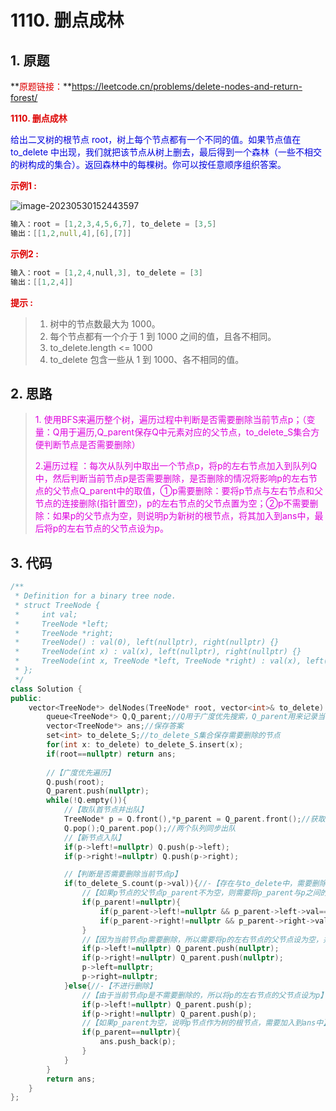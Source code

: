 # 1110. 删点成林

## 1. 原题

**<font color="#dd0000">原题链接：</font>**https://leetcode.cn/problems/delete-nodes-and-return-forest/

**<font color="#dd0000">1110. 删点成林</font>**

<font color="#0000dd">给出二叉树的根节点 root，树上每个节点都有一个不同的值。如果节点值在 to_delete 中出现，我们就把该节点从树上删去，最后得到一个森林（一些不相交的树构成的集合）。返回森林中的每棵树。你可以按任意顺序组织答案。</font>  

**<font color="#dd0000">示例1 :</font>**

![image-20230530152443597](E:\algorithmCode\leetcode\每日一题\img\image-1110-删点成林.png)

```c++
输入：root = [1,2,3,4,5,6,7], to_delete = [3,5]
输出：[[1,2,null,4],[6],[7]]
```

**<font color="#dd0000">示例2 :</font>**

```c++
输入：root = [1,2,4,null,3], to_delete = [3]
输出：[[1,2,4]]
```

**<font color="#dd0000">提示 :</font>**

> 1. 树中的节点数最大为 1000。
> 2. 每个节点都有一个介于 1 到 1000 之间的值，且各不相同。
> 3. to_delete.length <= 1000
> 4. to_delete 包含一些从 1 到 1000、各不相同的值。





## 2. 思路

><font color="#dd00dd">1. 使用BFS来遍历整个树，遍历过程中判断是否需要删除当前节点p；（变量：Q用于遍历,Q_parent保存Q中元素对应的父节点，to_delete_S集合方便判断节点是否需要删除）</font>
>
><font color="#dd00dd">2.遍历过程 ：每次从队列中取出一个节点p，将p的左右节点加入到队列Q中，然后判断当前节点p是否需要删除，是否删除的情况将影响p的左右节点的父节点Q_parent中的取值，①p需要删除：要将p节点与左右节点和父节点的连接删除(指针置空)，p的左右节点的父节点置为空；②p不需要删除：如果p的父节点为空，则说明p为新树的根节点，将其加入到ans中，最后将p的左右节点的父节点设为p。</font>

## 3. 代码

```c++
/**
 * Definition for a binary tree node.
 * struct TreeNode {
 *     int val;
 *     TreeNode *left;
 *     TreeNode *right;
 *     TreeNode() : val(0), left(nullptr), right(nullptr) {}
 *     TreeNode(int x) : val(x), left(nullptr), right(nullptr) {}
 *     TreeNode(int x, TreeNode *left, TreeNode *right) : val(x), left(left), right(right) {}
 * };
 */
class Solution {
public:
    vector<TreeNode*> delNodes(TreeNode* root, vector<int>& to_delete) {
        queue<TreeNode*> Q,Q_parent;//Q用于广度优先搜索，Q_parent用来记录当前节点的父节点
        vector<TreeNode*> ans;//保存答案
        set<int> to_delete_S;//to_delete_S集合保存需要删除的节点
        for(int x: to_delete) to_delete_S.insert(x);
        if(root==nullptr) return ans;
        
        //【广度优先遍历】
        Q.push(root);
        Q_parent.push(nullptr);
        while(!Q.empty()){
            //【取队首节点并出队】
            TreeNode* p = Q.front(),*p_parent = Q_parent.front();//获取队首节点p，以及p的父节点
            Q.pop();Q_parent.pop();//两个队列同步出队
            //【新节点入队】
            if(p->left!=nullptr) Q.push(p->left);
            if(p->right!=nullptr) Q.push(p->right);

            //【判断是否需要删除当前节点p】
            if(to_delete_S.count(p->val)){//-【存在与to_delete中，需要删除】
                //【如果p节点的父节点p_parent不为空，则需要将p_parent与p之间的连接删除】
                if(p_parent!=nullptr){
                    if(p_parent->left!=nullptr && p_parent->left->val==p->val) p_parent->left=nullptr;
                    if(p_parent->right!=nullptr && p_parent->right->val==p->val) p_parent->right=nullptr;
                }
                //【因为当前节点p需要删除，所以需要将p的左右节点的父节点设为空，并将p的left和right置为空】
                if(p->left!=nullptr) Q_parent.push(nullptr);
                if(p->right!=nullptr) Q_parent.push(nullptr);
                p->left=nullptr;
                p->right=nullptr;
            }else{//-【不进行删除】
                //【由于当前节点p是不需要删除的，所以将p的左右节点的父节点设为p】
                if(p->left!=nullptr) Q_parent.push(p);
                if(p->right!=nullptr) Q_parent.push(p);
                //【如果p_parent为空，说明p节点作为树的根节点，需要加入到ans中】
                if(p_parent==nullptr){
                    ans.push_back(p);
                }
            }
        }
        return ans;
    }
};
```



